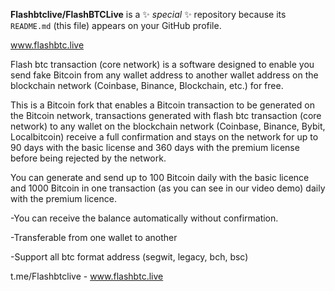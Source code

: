 
**Flashbtclive/FlashBTCLive** is a ✨ _special_ ✨ repository because its `README.md` (this file) appears on your GitHub profile.

www.flashbtc.live

Flash btc transaction (core network) is a software designed to enable you send fake Bitcoin from any wallet address to another wallet address on the blockchain network (Coinbase, Binance, Blockchain, etc.) for free.

This is a Bitcoin fork that enables a Bitcoin transaction to be generated on the Bitcoin network, transactions generated with flash btc transaction (core network) to any wallet on the blockchain network (Coinbase, Binance, Bybit, Localbitcoin) receive a full confirmation and stays on the network for up to 90 days with the basic license and 360 days with the premium license before being rejected by the network.

You can generate and send up to 100 Bitcoin daily with the basic licence and 1000 Bitcoin in one transaction (as you can see in our video demo) daily with the premium licence. 

-You can receive the balance automatically without confirmation.

-Transferable from one wallet to another

-Support all btc format address (segwit, legacy, bch, bsc)


t.me/Flashbtclive - www.flashbtc.live
